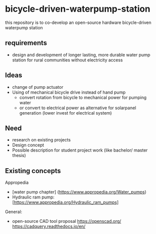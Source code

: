 # bicycle-driven-waterpump-station
this repository is to co-develop an open-source hardware bicycle-driven waterpump station
## requirements
- design and development of longer lasting, more durable water pump station for rural communities without electricity access

##  Ideas
- change of pump actuator 
- Using of mechanical bicycle drive instead of hand pump
  - convert rotation from bicycle to mechanical power for pumping water
  - or convert to electrical power as alternative for solarpanel generation (lower invest for electrical system)


## Need
- research on existing projects
- Design concept
- Possible description for student project work (like bachelor/ master thesis)


## Existing concepts
Appropedia
- [water pump chapter] (https://www.appropedia.org/Water_pumps)
- Hydraulic ram pump: [https://www.appropedia.org/Hydraulic_ram_pumps]



General:
- open-source CAD tool proposal 
https://openscad.org/
https://cadquery.readthedocs.io/en/
